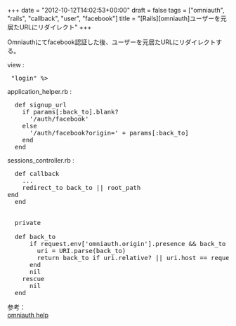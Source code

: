+++
date = "2012-10-12T14:02:53+00:00"
draft = false
tags = ["omniauth", "rails", "callback", "user", "facebook"]
title = "[Rails][omniauth]ユーザーを元居たURLにリダイレクト"
+++
<p>Omniauthにてfacebook認証した後、ユーザーを元居たURLにリダイレクトする。</p>&#13;
&#13;
<p>view :</p>&#13;
<pre> "login" %&gt;&#13;
</pre>&#13;
<p>application_helper.rb :</p>&#13;
<pre>  def signup_url&#13;
    if params[:back_to].blank?&#13;
      '/auth/facebook'&#13;
    else&#13;
      '/auth/facebook?origin=' + params[:back_to]&#13;
    end&#13;
  end&#13;
</pre>&#13;
<p>sessions_controller.rb : </p>&#13;
<pre>  def callback&#13;
    ...&#13;
    redirect_to back_to || root_path<br />end&#13;
  end&#13;
&#13;
&#13;
  private&#13;
  &#13;
  def back_to&#13;
      if request.env['omniauth.origin'].presence &amp;&amp; back_to = CGI.unescape(request.env['omniauth.origin'].to_s)&#13;
        uri = URI.parse(back_to)&#13;
        return back_to if uri.relative? || uri.host == request.host&#13;
      end&#13;
      nil&#13;
    rescue&#13;
      nil&#13;
  end&#13;
</pre>&#13;
&#13;
<p>参考：<br /><a href="https://github.com/intridea/omniauth/wiki/Saving-User-Location">omniauth help</a></p>&#13;
 